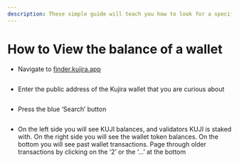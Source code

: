 ```yaml
---
description: These simple guide will teach you how to look for a specific wallet on FINDER
---
```


# How to View the balance of a wallet

* Navigate to [finder.kujira.app](https://finder.kujira.app/)

<figure><img src="https://lh6.googleusercontent.com/muLAnmfcU0Po0lCkmNEEYgfITuovRJQ8khvSgVVrXAhOYLmvf26OGv_0lDaQ9EHOeKHCto1OLU-ckh2OSYO5pqVfWHRG5RgSpw0XqM8u32q03KkBp4nUdePhMdpWCp8vjbViLdBquDpm0e7jjHpb8xU" alt=""><figcaption></figcaption></figure>

* Enter the public address of the Kujira wallet that you are curious about

<figure><img src="https://lh6.googleusercontent.com/SWpKwhJxtAeqN1y0qfOP9Nu_xwF7k3y3KwI_4C9yz8mW_Bbfe0EjFBVyz_9ZpXGUF4ZnLaLLHGPi2g8fXEg25FIXJ-lCJv7qZcFcnAofTbxzDh8CskNfm8IxrkozRCjGx4pjFYQepVXeKvAdG2emH9U" alt=""><figcaption></figcaption></figure>

* Press the blue ‘Search’ button

<figure><img src="https://lh6.googleusercontent.com/qlFQFr6NlcIBsnZ6MR8LILb0oeG0WphgroLQyiB-gkFThrIejJTkm_xFF6KsxkpB_NLKyv9Ja32bgHEyXvk_YD3xFHtz7NuGx4WBAfILAKhA06taph6eo6GLf3sOB5B1aHusZaN9YJucRaQ4piV_kKA" alt=""><figcaption></figcaption></figure>

* On the left side you will see KUJI balances, and validators KUJI is staked with. On the right side you will see the wallet token balances. On the bottom you will see past wallet transactions. Page through older transactions by clicking on the ‘2’ or the ‘...’ at the bottom
